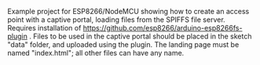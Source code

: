 Example project for ESP8266/NodeMCU showing how to create an access point with a captive portal, loading files from the SPIFFS file server. Requires installation of https://github.com/esp8266/arduino-esp8266fs-plugin . Files to be used in the captive portal should be placed in the sketch "data" folder, and uploaded using the plugin. The landing page must be named "index.html"; all other files can have any name.
